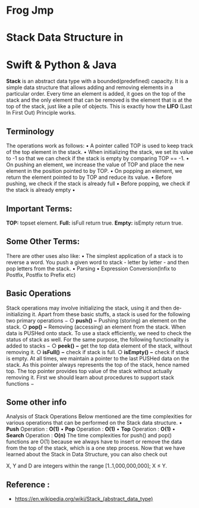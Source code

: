 # Frog Jmp

# Stack Data Structure in 
# Swift & Python & Java

**Stack** is an abstract data type with a bounded(predefined) capacity. It is a simple data structure that allows adding and removing elements in a particular order. Every time an element is added, it goes on the top of the stack and the only element that can be removed is the element that is at the top of the stack, just like a pile of objects.
This is exactly how the **LIFO** (Last In First Out) Principle works.

## Terminology

The operations work as follows:
• A pointer called TOP is used to keep track of the top element in the stack.
• When initializing the stack, we set its value to -1 so that we can check if the stack is empty by comparing TOP == -1.
• On pushing an element, we increase the value of TOP and place the new element in the position pointed to by TOP.
• On popping an element, we return the element pointed to by TOP and reduce its value.
• Before pushing, we check if the stack is already full
• Before popping, we check if the stack is already empty
• 

## Important Terms:
**TOP:** topset element.
**Full:** isFull return true.
**Empty:** isEmpty return true.


## Some Other Terms:
There are other uses also like:
• The simplest application of a stack is to reverse a word. You push a given word to stack - letter by letter - and then pop letters from the stack.
• Parsing
• Expression Conversion(Infix to Postfix, Postfix to Prefix etc)


## Basic Operations
Stack operations may involve initializing the stack, using it and then de-initializing it. Apart from these basic stuffs, a stack is used for the following two primary operations −
○ **push() −** Pushing (storing) an element on the stack.
○ **pop() −** Removing (accessing) an element from the stack.
When data is PUSHed onto stack.
To use a stack efficiently, we need to check the status of stack as well. For the same purpose, the following functionality is added to stacks −
○ **peek() −** get the top data element of the stack, without removing it.
○ **isFull() −** check if stack is full.
○ **isEmpty() −** check if stack is empty.
At all times, we maintain a pointer to the last PUSHed data on the stack. As this pointer always represents the top of the stack, hence named top. The top pointer provides top value of the stack without actually removing it.
First we should learn about procedures to support stack functions −


## Some other info
Analysis of Stack Operations
Below mentioned are the time complexities for various operations that can be performed on the Stack data structure.
• **Push** Operation : **O(1)**
• **Pop** Operation : **O(1)**
• **Top** Operation : **O(1)**
• **Search** Operation : **O(n)**
The time complexities for push() and pop() functions are O(1) because we always have to insert or remove the data from the top of the stack, which is a one step process.
Now that we have learned about the Stack in Data Structure, you can also check out

X, Y and D are integers within the range [1..1,000,000,000];
X ≤ Y.


## Reference : 
* https://en.wikipedia.org/wiki/Stack_(abstract_data_type)
